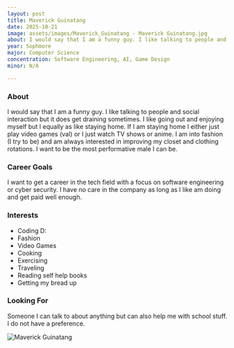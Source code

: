 ```yaml
---
layout: post
title: Maverick Guinatang
date: 2025-10-21
image: assets/images/Maverick_Guinatang - Maverick Guinatang.jpg
about: I would say that I am a funny guy. I like talking to people and social interaction but it does get draining sometimes. I like going out and enjoying myself but I equally as like staying home. If I am staying home I either just play video games (val) or I just watch TV shows or anime. I am into fashion (I try to be) and am always interested in improving my closet and clothing rotations. I want to be the most performative male I can be.
year: Sophmore
major: Computer Science
concentration: Software Engineering, AI, Game Design
minor: N/A

---
```


### About

I would say that I am a funny guy. I like talking to people and social interaction but it does get draining sometimes. I like going out and enjoying myself but I equally as like staying home. If I am staying home I either just play video games (val) or I just watch TV shows or anime. I am into fashion (I try to be) and am always interested in improving my closet and clothing rotations. I want to be the most performative male I can be.

### Career Goals

I want to get a career in the tech field with a focus on software engineering or cyber security. I have no care in the company as long as I like am doing and get paid well enough.

### Interests

- Coding D:
- Fashion 
- Video Games
- Cooking
- Exercising  
- Traveling
- Reading self help books
- Getting my bread up

### Looking For

Someone I can talk to about anything but can also help me with school stuff. I do not have a preference.
<div class="text-center my-5">
    <img src="https://sase-drexel.github.io/mentorship-2025/assets/images/Maverick_Guinatang - Maverick Guinatang.jpg" alt="Maverick Guinatang" class="rounded post-img" />
</div>
